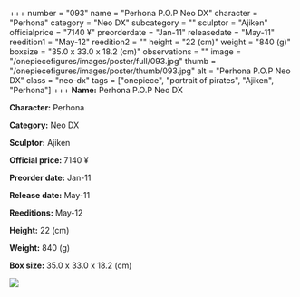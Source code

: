 +++
number = "093"
name = "Perhona P.O.P Neo DX"
character = "Perhona"
category = "Neo DX"
subcategory = ""
sculptor = "Ajiken"
officialprice = "7140 ¥"
preorderdate = "Jan-11"
releasedate = "May-11"
reedition1 = "May-12"
reedition2 = ""
height = "22 (cm)"
weight = "840 (g)"
boxsize = "35.0 x 33.0 x 18.2 (cm)"
observations = ""
image = "/onepiecefigures/images/poster/full/093.jpg"
thumb = "/onepiecefigures/images/poster/thumb/093.jpg"
alt = "Perhona P.O.P Neo DX"
class = "neo-dx"
tags = ["onepiece", "portrait of pirates", "Ajiken", "Perhona"]
+++
**Name:** Perhona P.O.P Neo DX

**Character:** Perhona

**Category:** Neo DX 

**Sculptor:** Ajiken

**Official price:** 7140 ¥

**Preorder date:** Jan-11

**Release date:** May-11

**Reeditions:** May-12

**Height:** 22 (cm)

**Weight:** 840 (g)

**Box size:** 35.0 x 33.0 x 18.2 (cm)

<img src="/onepiecefigures/images/poster/thumb/093.jpg">